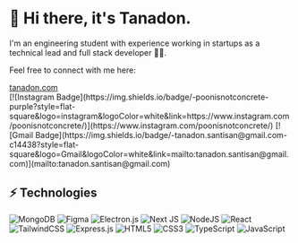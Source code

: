 <h1>👋 Hi there, it's Tanadon.</h1>
<p>
 I'm an engineering student with experience working in startups as a technical lead and full stack developer 👩‍💻.
</p>
<p>
Feel free to connect with me here:
</p>
<a href="https://tanadon.com">tanadon.com</a>
<br />
[![Instagram Badge](https://img.shields.io/badge/-poonisnotconcrete-purple?style=flat-square&logo=instagram&logoColor=white&link=https://www.instagram.com/poonisnotconcrete/)](https://www.instagram.com/poonisnotconcrete/)
[![Gmail Badge](https://img.shields.io/badge/-tanadon.santisan@gmail.com-c14438?style=flat-square&logo=Gmail&logoColor=white&link=mailto:tanadon.santisan@gmail.com)](mailto:tanadon.santisan@gmail.com)

<h2>⚡ Technologies</h2>

![MongoDB](https://img.shields.io/badge/MongoDB-%234ea94b.svg?style=for-the-badge&logo=mongodb&logoColor=white)
![Figma](https://img.shields.io/badge/figma-%23F24E1E.svg?style=for-the-badge&logo=figma&logoColor=white)
![Electron.js](https://img.shields.io/badge/Electron-191970?style=for-the-badge&logo=Electron&logoColor=white)
![Next JS](https://img.shields.io/badge/Next-black?style=for-the-badge&logo=next.js&logoColor=white)
![NodeJS](https://img.shields.io/badge/node.js-6DA55F?style=for-the-badge&logo=node.js&logoColor=white)
![React](https://img.shields.io/badge/react-%2320232a.svg?style=for-the-badge&logo=react&logoColor=%2361DAFB)
![TailwindCSS](https://img.shields.io/badge/tailwindcss-%2338B2AC.svg?style=for-the-badge&logo=tailwind-css&logoColor=white)
![Express.js](https://img.shields.io/badge/express.js-%23404d59.svg?style=for-the-badge&logo=express&logoColor=%2361DAFB)
![HTML5](https://img.shields.io/badge/html5-%23E34F26.svg?style=for-the-badge&logo=html5&logoColor=white)
![CSS3](https://img.shields.io/badge/css3-%231572B6.svg?style=for-the-badge&logo=css3&logoColor=white)
![TypeScript](https://img.shields.io/badge/typescript-%23007ACC.svg?style=for-the-badge&logo=typescript&logoColor=white)
![JavaScript](https://img.shields.io/badge/javascript-%23323330.svg?style=for-the-badge&logo=javascript&logoColor=%23F7DF1E)
